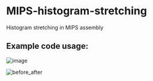 # MIPS-histogram-stretching
Histogram stretching in MIPS assembly


## Example code usage:
![image](https://user-images.githubusercontent.com/67274837/122086699-3fc50680-ce04-11eb-8713-645a2dfa81ba.png)

![before_after](https://user-images.githubusercontent.com/67274837/122087325-e1e4ee80-ce04-11eb-8018-2f532ee01b3a.gif)
